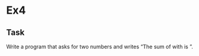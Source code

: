 # Ex4

## Task

Write a program that asks for two numbers and writes “The sum of <number-one> with <number-two> is <result>”.